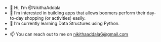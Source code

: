 - 👋 Hi, I’m @NikithaAddala
- 👀 I’m interested in building apps that allows boomers perform their day-to-day shopping (or activities) easily.
- 🌱 I’m currently learning Data Structures using Python.
- <!---💞️ I’m looking to collaborate on ... --->
- 📫 You can reach out to  me on nikithaaddala6@gmail.com

<!---
NikithaAddala/NikithaAddala is a ✨ special ✨ repository because its `README.md` (this file) appears on your GitHub profile.
You can click the Preview link to take a look at your changes.
--->
